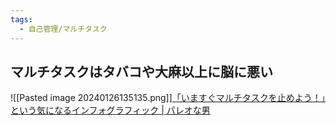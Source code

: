 ```yaml
---
tags:
  - 自己管理/マルチタスク
---
```

## マルチタスクはタバコや大麻以上に脳に悪い

![[Pasted image 20240126135135.png]][「いますぐマルチタスクを止めよう！」という気になるインフォグラフィック | パレオな男](https://yuchrszk.blogspot.com/2014/01/blog-post_1830.html)